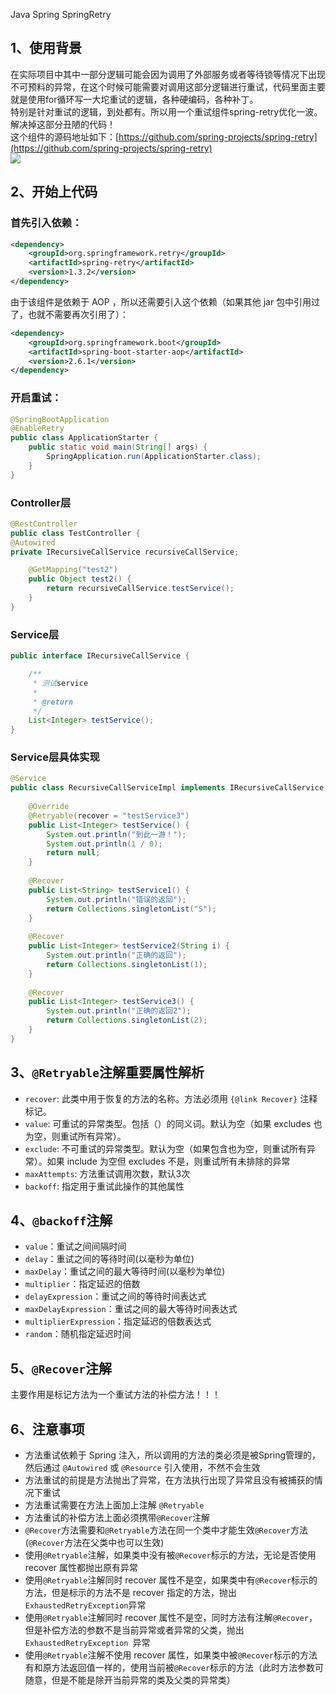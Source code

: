 Java Spring SpringRetry
<a name="PoEss"></a>
## 1、使用背景
在实际项目中其中一部分逻辑可能会因为调用了外部服务或者等待锁等情况下出现不可预料的异常，在这个时候可能需要对调用这部分逻辑进行重试，代码里面主要就是使用for循环写一大坨重试的逻辑，各种硬编码，各种补丁。<br />特别是针对重试的逻辑，到处都有。所以用一个重试组件spring-retry优化一波。解决掉这部分丑陋的代码！<br />这个组件的源码地址如下：[https://github.com/spring-projects/spring-retry](https://github.com/spring-projects/spring-retry)<br />![](https://cdn.nlark.com/yuque/0/2022/png/396745/1648646789263-0d5714a5-76b4-45d3-9a69-7ecb9f58d72e.png#clientId=u362b5b93-6fb6-4&from=paste&id=u46a3f31b&originHeight=83&originWidth=464&originalType=url&ratio=1&rotation=0&showTitle=false&status=done&style=none&taskId=u9ff54ae1-45d7-4006-bf50-e3204c749c6&title=)
<a name="BhlXP"></a>
## 2、开始上代码
<a name="QSZKf"></a>
### 首先引入依赖：
```xml
<dependency>
    <groupId>org.springframework.retry</groupId>
    <artifactId>spring-retry</artifactId>
    <version>1.3.2</version>
</dependency>
```
由于该组件是依赖于 AOP ，所以还需要引入这个依赖（如果其他 jar 包中引用过了，也就不需要再次引用了）：
```xml
<dependency>
	<groupId>org.springframework.boot</groupId>
	<artifactId>spring-boot-starter-aop</artifactId>
	<version>2.6.1</version>
</dependency>
```
<a name="rdusk"></a>
### 开启重试：
```java
@SpringBootApplication
@EnableRetry
public class ApplicationStarter {
	public static void main(String[] args) {
		SpringApplication.run(ApplicationStarter.class);
	}
}
```
<a name="DuEXb"></a>
### Controller层
```java
@RestController
public class TestController {
@Autowired
private IRecursiveCallService recursiveCallService;

    @GetMapping("test2")
    public Object test2() {
        return recursiveCallService.testService();
    }
}
```
<a name="dpXDb"></a>
### Service层
```java
public interface IRecursiveCallService {

    /**
     * 测试service
     *
     * @return
     */
    List<Integer> testService();
}
```
<a name="rsjvJ"></a>
### Service层具体实现
```java
@Service
public class RecursiveCallServiceImpl implements IRecursiveCallService {
    
    @Override
    @Retryable(recover = "testService3")
    public List<Integer> testService() {
        System.out.println("到此一游！");
        System.out.println(1 / 0);
        return null;
    }
    
    @Recover
    public List<String> testService1() {
        System.out.println("错误的返回");
        return Collections.singletonList("S");
    }
    
    @Recover
    public List<Integer> testService2(String i) {
        System.out.println("正确的返回");
        return Collections.singletonList(1);
    }
    
    @Recover
    public List<Integer> testService3() {
        System.out.println("正确的返回2");
        return Collections.singletonList(2);
    }
}
```
<a name="MAMb1"></a>
## 3、`@Retryable`注解重要属性解析

- `recover`: 此类中用于恢复的方法的名称。方法必须用 `{@link Recover}` 注释标记。
- `value`: 可重试的异常类型。包括（）的同义词。默认为空（如果 excludes 也为空，则重试所有异常）。
- `exclude`: 不可重试的异常类型。默认为空（如果包含也为空，则重试所有异常）。如果 include 为空但 excludes 不是，则重试所有未排除的异常
- `maxAttempts`: 方法重试调用次数，默认3次
- `backoff`: 指定用于重试此操作的其他属性
<a name="jQAgd"></a>
## 4、`@backoff`注解

- `value`：重试之间间隔时间
- `delay`：重试之间的等待时间(以毫秒为单位)
- `maxDelay`：重试之间的最大等待时间(以毫秒为单位)
- `multiplier`：指定延迟的倍数
- `delayExpression`：重试之间的等待时间表达式
- `maxDelayExpression`：重试之间的最大等待时间表达式
- `multiplierExpression`：指定延迟的倍数表达式
- `random`：随机指定延迟时间
<a name="NycYN"></a>
## 5、`@Recover`注解
主要作用是标记方法为一个重试方法的补偿方法！！！
<a name="e5puJ"></a>
## 6、注意事项

- 方法重试依赖于 Spring 注入，所以调用的方法的类必须是被Spring管理的，然后通过 `@Autowired` 或 `@Resource` 引入使用，不然不会生效
- 方法重试的前提是方法抛出了异常，在方法执行出现了异常且没有被捕获的情况下重试
- 方法重试需要在方法上面加上注解 `@Retryable`
- 方法重试的补偿方法上面必须携带`@Recover`注解
- `@Recover`方法需要和`@Retryable`方法在同一个类中才能生效`@Recover`方法(`@Recover`方法在父类中也可以生效)
- 使用`@Retryable`注解，如果类中没有被`@Recover`标示的方法，无论是否使用 recover 属性都抛出原有异常
- 使用`@Retryable`注解同时 recover 属性不是空，如果类中有`@Recover`标示的方法，但是标示的方法不是 recover 指定的方法，抛出`ExhaustedRetryException`异常
- 使用`@Retryable`注解同时 recover 属性不是空，同时方法有注解`@Recover`，但是补偿方法的参数不是当前异常或者异常的父类，抛出`ExhaustedRetryException `异常
- 使用`@Retryable`注解不使用 recover 属性，如果类中被`@Recover`标示的方法有和原方法返回值一样的，使用当前被`@Recover`标示的方法（此时方法参数可随意，但是不能是除开当前异常的类及父类的异常类）
